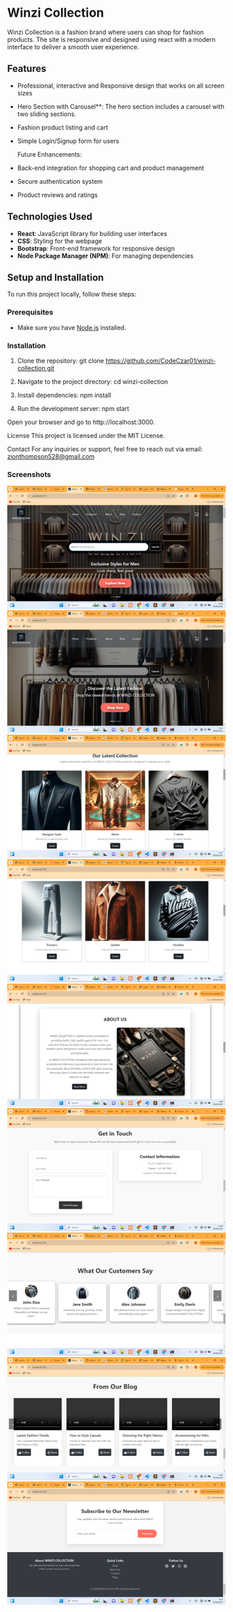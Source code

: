 # Winzi Collection

Winzi Collection is a fashion brand where users can shop for fashion products. The site is responsive and designed using react with a modern interface to deliver a smooth user experience.

## Features
- Professional, interactive and Responsive design that works on all screen sizes
- Hero Section with Carousel**: The hero section includes a carousel with two sliding sections.
- Fashion product listing and cart
- Simple Login/Signup form for users

  Future Enhancements:
- Back-end integration for shopping cart and product management
- Secure authentication system
- Product reviews and ratings

## Technologies Used
- **React**: JavaScript library for building user interfaces
- **CSS**: Styling for the webpage
- **Bootstrap**: Front-end framework for responsive design
- **Node Package Manager (NPM)**: For managing dependencies

## Setup and Installation

To run this project locally, follow these steps:

### Prerequisites
- Make sure you have [Node.js](https://nodejs.org/en/download/) installed.

### Installation
1. Clone the repository:
   git clone https://github.com/CodeCzar01/winzi-collection.git

2. Navigate to the project directory:
   cd winzi-collection

3. Install dependencies:
   npm install

4. Run the development server:
   npm start

Open your browser and go to http://localhost:3000.

License
This project is licensed under the MIT License.

Contact
For any inquiries or support, feel free to reach out via email: zionthompson528@gmail.com

### Screenshots
![Hero-Section1](./public/Assets/ScreenShots/Herosection1.png)
![Hero-Section2](./public/Assets/ScreenShots/Herosection2.png)
![Products-Section1](./public/Assets/ScreenShots/Products1.png)
![Products-Section2](./public/Assets/ScreenShots/Products2.png)
![About-Section](./public/Assets/ScreenShots/About.png)
![Contact-Section](./public/Assets/ScreenShots/Contact.png)
![Testimonial-Section](./public/Assets/ScreenShots/Testimonial.png)
![Blog-Section](./public/Assets/ScreenShots/Blog.png)
![Newletter/Footer-Section](./public/Assets/ScreenShots/Newletter-Footer.png)
